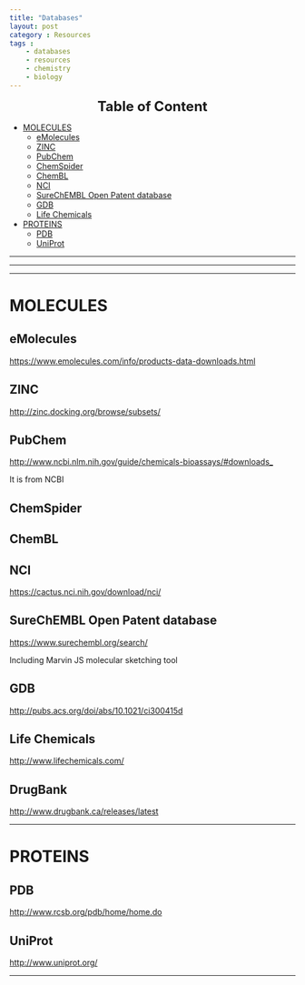 ```yaml
---
title: "Databases"
layout: post
category : Resources
tags :
    - databases
    - resources
    - chemistry
    - biology
---
```


<center>
 <b> <font size="5">Table of Content </font> </b>
</center>
<!-- TOC depthFrom:1 depthTo:6 withLinks:1 updateOnSave:1 orderedList:0 -->

- [MOLECULES](#molecules)
	- [eMolecules](#emolecules)
	- [ZINC](#zinc)
	- [PubChem](#pubchem)
	- [ChemSpider](#chemspider)
	- [ChemBL](#chembl)
	- [NCI](#nci)
	- [SureChEMBL Open Patent database](#surechembl-open-patent-database)
	- [GDB](#gdb)
	- [Life Chemicals](#life-chemicals)
- [PROTEINS](#proteins)
	- [PDB](#pdb)
	- [UniProt](#uniprot)

<!-- /TOC -->
---
---
---

# MOLECULES

## eMolecules
<https://www.emolecules.com/info/products-data-downloads.html>

## ZINC
<http://zinc.docking.org/browse/subsets/>

## PubChem
<http://www.ncbi.nlm.nih.gov/guide/chemicals-bioassays/#downloads_>

It is from NCBI

## ChemSpider

## ChemBL

## NCI
<https://cactus.nci.nih.gov/download/nci/>

## SureChEMBL Open Patent database
<https://www.surechembl.org/search/>

Including Marvin JS molecular sketching tool

## GDB
http://pubs.acs.org/doi/abs/10.1021/ci300415d

## Life Chemicals
http://www.lifechemicals.com/

## DrugBank
http://www.drugbank.ca/releases/latest

---

# PROTEINS

## PDB
<http://www.rcsb.org/pdb/home/home.do>

## UniProt
<http://www.uniprot.org/>

---
